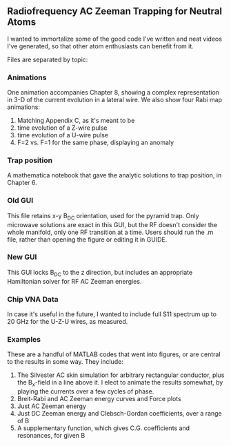 ## Radiofrequency AC Zeeman Trapping for Neutral Atoms ## 
I wanted to immortalize some of the good code I've written and neat videos I've generated, so that other atom enthusiasts can benefit from it. 

Files are separated by topic:

### Animations
One animation accompanies Chapter 8, showing a complex representation in 3-D of the current evolution in a lateral wire. 
We also show four Rabi map animations:
1) Matching Appendix C, as it's meant to be
2) time evolution of a Z-wire pulse
3) time evolution of a U-wire pulse
4) F=2 vs. F=1 for the same phase, displaying an anomaly

### Trap position
A mathematica notebook that gave the analytic solutions to trap position, in Chapter 6. 

### Old GUI
This file retains x-y B<sub>DC</sub> orientation, used for the pyramid trap. Only microwave solutions are exact in this GUI, but the RF doesn't consider the whole manifold, only one RF transition at a time. 
Users should run the .m file, rather than opening the figure or editing it in GUIDE.

### New GUI
This GUI locks B<sub>DC</sub> to the z direction, but includes an appropriate Hamiltonian solver for RF AC Zeeman energies. 

### Chip VNA Data
In case it's useful in the future, I wanted to include full S11 spectrum up to 20 GHz for the U-Z-U wires, as measured. 

### Examples
These are a handful of MATLAB codes that went into figures, or are central to the results in some way. 
They include:

1) The Silvester AC skin simulation for arbitrary rectangular conductor, plus the B<sub>x</sub>-field in a line above it. I elect to animate the results somewhat, by playing the currents over a few cycles of phase. 
2) Breit-Rabi and AC Zeeman energy curves and Force plots
3) Just AC Zeeman energy
4) Just DC Zeeman energy and Clebsch-Gordan coefficients, over a range of B
5) A supplementary function, which gives C.G. coefficients and resonances, for given B


